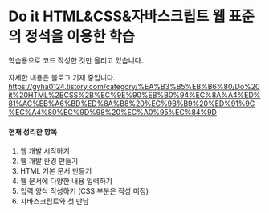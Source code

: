 Do it HTML&CSS&자바스크립트 웹 표준의 정석을 이용한 학습
==========

학습용으로 코드 작성한 것만 올리고 있습니다.
   
   
자세한 내용은 블로그 기재 중입니다.   
https://gyha0124.tistory.com/category/%EA%B3%B5%EB%B6%80/Do%20it%20HTML%2BCSS%2B%EC%9E%90%EB%B0%94%EC%8A%A4%ED%81%AC%EB%A6%BD%ED%8A%B8%20%EC%9B%B9%20%ED%91%9C%EC%A4%80%EC%9D%98%20%EC%A0%95%EC%84%9D

#### 현재 정리한 항목
1. 웹 개발 시작하기
2. 웹 개발 환경 만들기
3. HTML 기본 문서 만들기
4. 웹 문서에 다양한 내용 입력하기
5. 입력 양식 작성하기
   (CSS 부분은 작성 미정)
13. 자바스크립트와 첫 만남
